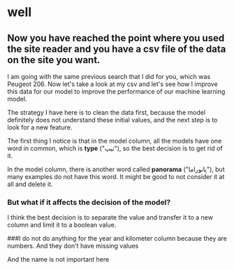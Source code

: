 
# well

## Now you have reached the point where you used the site reader and you have a csv file of the data on the site you want. 
I am going with the same previous search that I did for you, which was Peugeot 206. 
Now let's take a look at my csv and let's see how I improve this data for our model to improve the performance of our machine learning model.

The strategy I have here is to clean the data first, because the model definitely does not understand these initial values, and the next step is to look for a new feature.

The first thing I notice is that in the model column,
all the models have one word in common, which is **type** ("تیپ"), so the best decision is to get rid of it.

In the model column, there is another word called **panorama** ("پانوراما"),
but many examples do not have this word. It might be good to not consider it at all and delete it. 

### But what if it affects the decision of the model? 
I think the best decision is to separate the value and transfer it to a new column and limit it to a boolean value.

###I do not do anything for the year and kilometer column
because they are numbers. And they don't have missing values

And the name is not important here
